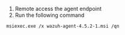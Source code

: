 1. Remote access the agent endpoint
2. Run the following command

```bash
msiexec.exe /x wazuh-agent-4.5.2-1.msi /qn
```